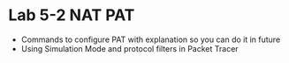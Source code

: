 # Lab 5-2 NAT PAT

- Commands to configure PAT with explanation so you can do it in future
- Using Simulation Mode and protocol filters in Packet Tracer
